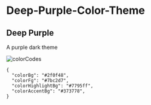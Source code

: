 # Deep-Purple-Color-Theme

## Deep Purple

A purple dark theme

![colorCodes](https://github.com/yigitsr/Deep-Purple-Color-Theme/assets/55548182/d5784c34-b90c-47c9-adbd-1ffddce8c53c)


```
{
  "colorBg": "#2f0f48",
  "colorFg": "#7bc2d7",
  "colorHighlightBg": "#7795ff",
  "colorAccentBg": "#373778", 
}
```
